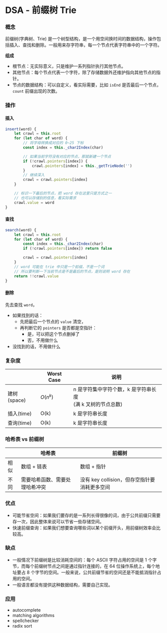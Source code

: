 # DSA - 前缀树 Trie

### 概念

前缀树(字典树、Trie) 是一个树型结构，是一个用空间换时间的数据结构，操作包括插入、查找和删除。一般用来存字符串，每一个节点代表字符串中的一个字符。

**组成**

-   根节点：无实际意义，只是维护一系列指针执行其他节点。
-   其他节点：每个节点代表一个字符，除了存储数据外还维护指向其他节点的指针。
-   节点的数据结构：可以自定义，看实际需要，比如 `isEnd` 是否最后一个节点，`count` 前缀出现的次数。

### 操作

#### 插入

```js
insert(word) {
    let crawl = this.root
    for (let char of word) {
        // 将字母转换成对应的 0~25 下标
        const index = this._char2Index(char)

        // 如果当前字符没有对应的节点，那就新建一个节点
        if (!crawl.pointers[index]) {
            crawl.pointers[index] = this._getTrieNode('')
        }
        // 继续深入
        crawl = crawl.pointers[index]
    }

    // 标识一下最后的节点，把 word 存在这里只是方式之一
    // 也可以存储别的信息，看实际需求
    crawl.value = word
}
```

#### 查找

```js
search(word) {
    let crawl = this.root
    for (let char of word) {
        const index = this._char2Index(char)
        if (!crawl.pointers[index]) return false

        crawl = crawl.pointers[index]
    }
    // word 可能在 trie 中只是一个前缀，不是一个词
    // 所以要判断一下当前节点是不是最后的节点，是则说明 word 存在
    return !!crawl.value
}
```

#### 删除

先去查找 `word`，

-   如果找到的话：
    -   先把最后一个节点的 `value` 清空，
    -   再判断它的 `pointers` 是否都是空指针：
        -   是，可以把这个节点删掉了
        -   否，不用做什么
-   没找到的话，不用做什么

### 复杂度

|             | Worst Case | 说明                                                            |
| ----------- | ---------- | --------------------------------------------------------------- |
| 建树(space) | $O(n^{k})$ | n 是字符集中字符个数，k 是字符串长度 <br> (满 k 叉树的节点总数) |
| 插入(time)  | O(k)       | k 是字符串长度                                                  |
| 查询(time)  | O(k)       | k 是字符串长度                                                  |

### 哈希表 vs 前缀树

|      | 哈希表                         | 前缀树                                       |
| ---- | ------------------------------ | -------------------------------------------- |
| 相似 | 数组 + 链表                    | 数组 + 指针                                  |
| 不同 | 需要哈希函数、需要处理哈希冲突 | 没有 key collision，但存空指针要消耗更多空间 |

### 优点

-   可能节省空间：如果我们要存的是一系列长得很像的词，由于公共前缀只需要存一次，因此整体来说可以节省一些存储空间。
-   快速前缀查询：如果我们想要查询哪些词以某个前缀开头，用前缀树效率会比较高。

### 缺点

-   一般情况下前缀树是比较消耗空间的：每个 ASCII 字符占用的空间是 1 个字节，而每个前缀树节点之间是通过指针连接的，在 64 位操作系统上，每个地址要占 8 个字节的空间。一般来说，公共前缀节省的空间还是不能抵消指针占用的空间。
-   一般语言都没有提供这种数据结构，需要自己实现。

### 应用

-   autocomplete
-   matching algorithms
-   spellchecker
-   radix sort
